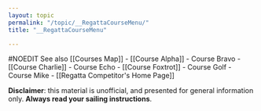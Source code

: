 ```yaml
---
layout: topic
permalink: "/topic/__RegattaCourseMenu/"
title: "__RegattaCourseMenu"

---
```


#NOEDIT
See also [[Courses Map]] - [[Course Alpha]] - Course Bravo - [[Course Charlie]] - Course Echo - [[Course Foxtrot]] - Course Golf - Course Mike - [[Regatta Competitor's Home Page]]
<div class="emphasis"><p class="bottom"><strong>Disclaimer</strong>: this material is unofficial, and presented for general information only.  <strong>Always read your sailing instructions</strong>.</p></div>

